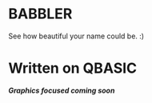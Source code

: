 # BABBLER
See how beautiful your name could be. :)
# Written on QBASIC
***Graphics focused coming soon***
